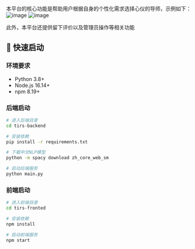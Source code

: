 本平台的核心功能是帮助用户根据自身的个性化需求选择心仪的导师，示例如下：
![image](https://github.com/user-attachments/assets/35d310e9-ffd9-4a11-b11a-791ff2dbae28)
![image](https://github.com/user-attachments/assets/97eecb8d-b70b-48db-838d-a69182579114)

此外，本平台还提供留下评价以及管理员操作等相关功能

## 🚀 快速启动

### 环境要求
- Python 3.8+
- Node.js 16.14+
- npm 8.19+

### 后端启动
```bash
# 进入后端目录
cd tirs-backend

# 安装依赖
pip install -r requirements.txt

# 下载中文NLP模型
python -m spacy download zh_core_web_sm

# 启动后端服务
python main.py
```

### 前端启动
```bash
# 进入前端目录
cd tirs-fronted

# 安装依赖
npm install

# 启动前端服务
npm start
